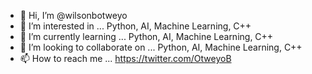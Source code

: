 - 👋 Hi, I’m @wilsonbotweyo
- 👀 I’m interested in ... Python, AI, Machine Learning, C++
- 🌱 I’m currently learning ... Python, AI, Machine Learning, C++
- 💞️ I’m looking to collaborate on ... Python, AI, Machine Learning, C++
- 📫 How to reach me ... https://twitter.com/OtweyoB

<!---
wilsonbotweyo/wilsonbotweyo is a ✨ special ✨ repository because its `README.md` (this file) appears on your GitHub profile.
You can click the Preview link to take a look at your changes.
--->
